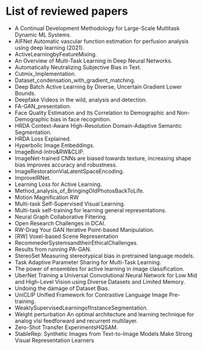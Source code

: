 # List of reviewed papers
- A Continual Development Methodology for Large-Scale Multitask Dynamic ML Systems.
- AIFNet Automatic vascular function estimation for perfusion analysis using deep learning (2021).
- ActiveLearningbyFeatureMixing.
- An Overview of Multi-Task Learning in Deep Neural Networks.
- Automatically Neutralizing Subjective Bias in Text.
- Cutmix_Implementation.
- Dataset_condensation_with_gradient_matching.
- Deep Batch Active Learning by Diverse, Uncertain Gradient Lower Bounds.
- Deepfake Videos in the wild, analysis and detection.
- FA-GAN_presentation.
- Face Quality Estimation and Its Correlation to Demographic and Non-Demographic bias in face recognition.
- HRDA Context-Aware High-Resolution Domain-Adaptive Semantic Segmentation.
- HRDA Loss Explained.
- Hyperbolic Image Embeddings.
- ImageBind-Intro&RW&CLIP.
- ImageNet-trained CNNs are biased towards texture, increasing shape bias improves accuracy and robustness.
- ImageRestorationViaLatentSpaceEncoding.
- ImproveIRNet.
- Learning Loss for Active Learning.
- Method_analysis_of_BringingOldPhotosBackToLife.
- Motion Magnification RW
- Multi-task Self-Supervised Visual Learning.
- Multi-task self-training for learning general representations.
- Neural Graph Collaborative Filtering.
- Open Research Challenges in DCAI.
- RW-Drag Your GAN Iterative Point-based Manipulation.
- [RW] Voxel-based Scene Representation
- RecommederSystemsandtheirEthicalChallenges.
- Results from running PA-GAN.
- StereoSet Measuring stereotypical bias in pretrained language models.
- Task Adaptive Parameter Sharing for Multi-Task Learning.
- The power of ensembles for active learning in image classification.
- UberNet Training a Universal Convolutional Neural Network for Low Mid and High-Level Vision using Diverse Datasets and Limited Memory.
- Undoing the damage of Dataset Bias.
- UniCLIP Unified Framework for Contrastive Language Image Pre-training.
- WeaklySupervisedLearningofInstanceSegmentation.
- Weight perturbation An optimal architecture and learning technique for analog vlsi feedforward and recurrent multilayer.
- Zero-Shot Transfer ExperimentsHQSAM.
- StableRep: Synthetic Images from Text-to-Image Models Make Strong Visual Representation Learners
